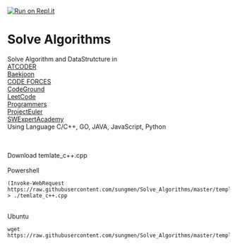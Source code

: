 [![Run on Repl.it](https://repl.it/badge/github/sungmen/Solve_Algorithms)](https://repl.it/github/sungmen/Solve_Algorithms)
# Solve Algorithms

Solve Algorithm and DataStrutcture in <br>
[ATCODER](https://atcoder.jp/)<br>
[Baekjoon](https://www.acmicpc.net/)<br>
[CODE FORCES](https://codeforces.com/)<br>
[CodeGround](https://www.codeground.org/)<br>
[LeetCode](https://leetcode.com/)<br>
[Programmers](https://programmers.co.kr/learn/challenges?tab=all_challenges)<br>
[ProjectEuler](https://projecteuler.net/)<br>
[SWExpertAcademy](https://swexpertacademy.com/)<br>
Using Language C/C++, GO, JAVA, JavaScript, Python

<br><br>
Download temlate_c++.cpp 
<br><br>
Powershell

```
(Invoke-WebRequest https://raw.githubusercontent.com/sungmen/Solve_Algorithms/master/template_c%2B%2B.cpp).Content > ./temlate_c++.cpp
```

<br>
Ubuntu

```
wget https://raw.githubusercontent.com/sungmen/Solve_Algorithms/master/template_c%2B%2B.cpp
```